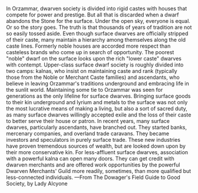 In Orzammar, dwarven society is divided into rigid castes with houses that compete for power and prestige. But all that is discarded when a dwarf abandons the Stone for the surface. Under the open sky, everyone is equal. Or so the story goes.
The truth is that thousands of years of tradition are not so easily tossed aside. Even though surface dwarves are officially stripped of their caste, many maintain a hierarchy among themselves along the old caste lines. Formerly noble houses are accorded more respect than casteless brands who come up in search of opportunity. The poorest "noble" dwarf on the surface looks upon the rich "lower caste" dwarves with contempt.
Upper-class surface dwarf society is roughly divided into two camps: kalnas, who insist on maintaining caste and rank (typically those from the Noble or Merchant Caste families) and ascendants, who believe in leaving Orzammar's traditions underground and embracing life in the sunlit world.
Maintaining some tie to Orzammar was seen for generations as the only lifeline for surface dwarves. Bringing surface goods to their kin underground and lyrium and metals to the surface was not only the most lucrative means of making a living, but also a sort of sacred duty, as many surface dwarves willingly accepted exile and the loss of their caste to better serve their house or patron. In recent years, many surface dwarves, particularly ascendants, have branched out. They started banks, mercenary companies, and overland trade caravans. They became investors and speculators in purely surface trade. These new industries have proven tremendous sources of wealth, but are looked down upon by their more conservative kin.
For less-affluent surface dwarves, association with a powerful kalna can open many doors. They can get credit with dwarven merchants and are offered work opportunities by the powerful Dwarven Merchants' Guild more readily, sometimes, than more qualified but less-connected individuals.
—From The Dowager's Field Guide to Good Society, by Lady Alcyone